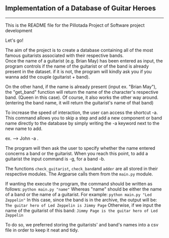 ## Implementation of a Database of Guitar Heroes
------------------------------------------------------
This is the README file for the Pillotada Project of Software project development

Let's go! 

The aim of the project is to create a database containing all of the most famous guitarists associated with their respective bands.  
Once the name of a guitarist (e.g. Brian May) has been entered as input, the program controls if the name of the guitarist or of the band is already present in the dataset. 
if it is not, the program will kindly ask you if you wanna add the couple (guitarist + band).

On the other hand, if the name is already present (input ex. "Brian May"), the "get_band" function will return the name of the character's respective band. (Queen in this case).
Of course, it also works the other way around. (entering the band name, it will return the guitarist's name of that band) 

To increase the speed of interaction, the user can access the shortcut -a.
This command allows you to skip a step and add a new component or band name directly to the database by simply writing the -a keyword next to the new name to add.

ex. --> John -a .

The program will then ask the user to specify whether the name entered concerns a band or the guitarist. 
When you reach this point, to add a guitarist the input command is -g, for a band -b.

The functions `check_guitarist`, `check_band`and `adder` are all stored in their respective modules.
The Argparse calls them from the `main.py` module.

If wanting the execute the program, the command should be written as follows:
`python main.py "name"`
Whereas "name" should be either the name of a band or the name of a guitarist. 
For example:
`python main.py "Led Zeppelin"`
In this case, since the band is in the archive, the output will be:
`The guitar hero of Led Zeppelin is Jimmy Page`
Otherwise, if we input the name of the guitarist of this band:
`Jimmy Page is the guitar hero of Led Zeppelin`

To do so, we preferred storing the guitarists' and band's names into a csv file in order to keep it neat and tidy. 



